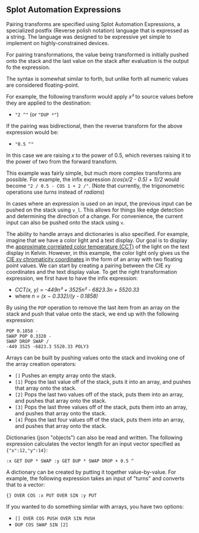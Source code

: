 ## Splot Automation Expressions

Pairing transforms are specified using Splot Automation Expressions, a
specialized postfix (Reverse polish notation) language that is
expressed as a string. The language was designed to be expressive yet
simple to implement on highly-constrained devices.

For pairing transformations, the value being transformed is initially pushed
onto the stack and the last value on the stack after evaluation is the
output fo the expression.

The syntax is somewhat similar to forth, but unlike forth all numeric
values are considered floating-point.

For example, the following transform would apply *x²* to source
values before they are applied to the destination:

*   `"2 ^"` (or `"DUP *"`)

If the pairing was bidirectional, then the reverse transform for the
above expression would be:

*   `"0.5 ^"`

In this case we are raising *x* to the power of 0.5, which reverses
raising it to the power of two from the forward transform.

This example was fairly simple, but much more complex transforms are
possible. For example, the infix expression *(cos(x/2 - 0.5) + 1)/2*
would become `"2 / 0.5 - COS 1 + 2 /"`. (Note that currently, the
trigonometric operations use *turns* instead of *radians*)

In cases where an expression is used on an input, the previous input
can be pushed on the stack using `v_l`. This allows for things like
edge detection and determining the direction of a change. For
convenience, the current input can also be pushed onto the stack using
`v`.

The ability to handle arrays and dictionaries is also specified. For
example, imagine that we have a color light and a text display. Our
goal is to display the [approximate correlated color temperature
(CCT)][approxCT] of the light on the text display in Kelvin. However,
in this example, the color light only gives us the [CIE xy
chromaticity coordinates][CIExy] in the form of an array with two
floating point values. We can start by creating a pairing between the
CIE xy coordinates and the text display value. To get the right
transformation expression, we first have to have the infix expression:

*   *CCT(x, y) = -449n³ + 3525n² - 6823.3n + 5520.33*
*   where *n = (x − 0.332)/(y - 0.1858)*

By using the `POP` operation to remove the last item from an array on
the stack and push that value onto the stack, we end up with the
following expression:

    POP 0.1858 -
    SWAP POP 0.3320 -
    SWAP DROP SWAP /
    -449 3525 -6823.3 5520.33 POLY3

[approxCT]: https://en.wikipedia.org/wiki/Color_temperature#Approximation
[CIExy]: https://en.wikipedia.org/wiki/CIE_1931_color_space#CIE_xy_chromaticity_diagram_and_the_CIE_xyY_color_space

Arrays can be built by pushing values onto the stack and invoking one
of the array creation operators:

*   `[]` Pushes an empty array onto the stack.
*   `[1]` Pops the last value off of the stack, puts it into an array,
    and pushes that array onto the stack.
*   `[2]` Pops the last two values off of the stack, puts them into an
    array, and pushes that array onto the stack.
*   `[3]` Pops the last three values off of the stack, puts them into
    an array, and pushes that array onto the stack.
*   `[4]` Pops the last four values off of the stack, puts them into
    an array, and pushes that array onto the stack.

Dictionaries (json "objects") can also be read and written. The
following expression calculates the vector length for an input vector
specified as `{"x":12,"y":14}`:

    :x GET DUP * SWAP :y GET DUP * SWAP DROP + 0.5 ^

A dictionary can be created by putting it together value-by-value. For
example, the following expression takes an input of "turns" and
converts that to a vector:

    {} OVER COS :x PUT OVER SIN :y PUT

If you wanted to do something similar with arrays, you have two options:

 * `[] OVER COS PUSH OVER SIN PUSH`
 * `DUP COS SWAP SIN [2]`
